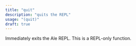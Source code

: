 ```yaml
---
title: "quit"
description: "quits the REPL"
usage: "(quit)"
draft: true
---
```

Immediately exits the Ale REPL. This is a REPL-only function.
